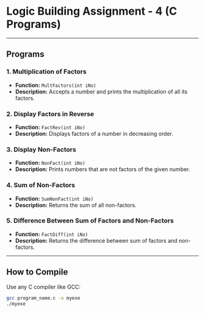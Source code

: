 # Logic Building Assignment - 4 (C Programs)

---

## Programs

### 1. Multiplication of Factors

- **Function:** `MultFactors(int iNo)`
- **Description:** Accepts a number and prints the multiplication of all its factors.

### 2. Display Factors in Reverse

- **Function:** `FactRev(int iNo)`
- **Description:** Displays factors of a number in decreasing order.

### 3. Display Non-Factors

- **Function:** `NonFact(int iNo)`
- **Description:** Prints numbers that are not factors of the given number.

### 4. Sum of Non-Factors

- **Function:** `SumNonFact(int iNo)`
- **Description:** Returns the sum of all non-factors.

### 5. Difference Between Sum of Factors and Non-Factors

- **Function:** `FactDiff(int iNo)`
- **Description:** Returns the difference between sum of factors and non-factors.

---

## How to Compile

Use any C compiler like GCC:

```bash
gcc program_name.c -o myexe
./myexe
```
